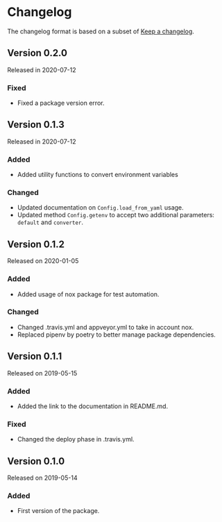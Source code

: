 # Changelog

The changelog format is based on a subset of [Keep a changelog](https://keepachangelog.com/en/1.0.0/).

## Version 0.2.0

Released in 2020-07-12

### Fixed

- Fixed a package version error.

## Version 0.1.3

Released in 2020-07-12

### Added

- Added utility functions to convert environment variables

### Changed

- Updated documentation on `Config.load_from_yaml` usage.
- Updated method `Config.getenv` to accept two additional parameters: `default` and `converter`.


## Version 0.1.2

Released on 2020-01-05

### Added

- Added usage of nox package for test automation.

### Changed

- Changed .travis.yml and appveyor.yml to take in account nox.
- Replaced pipenv by poetry to better manage package dependencies.

## Version 0.1.1

Released on 2019-05-15

### Added

- Added the link to the documentation in README.md.

### Fixed

- Changed the deploy phase in .travis.yml.

## Version 0.1.0

Released on 2019-05-14

### Added

- First version of the package.
